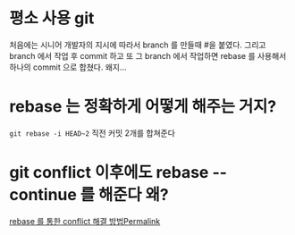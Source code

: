 # 평소 사용 git

처음에는 시니어 개발자의 지시에 따라서
branch 를 만들때 #을 붙였다.
그리고
branch 에서 작업 후 commit 하고
또 그 branch 에서 작업하면 rebase 를 사용해서
하나의 commit 으로 합쳤다.
왜지...


# rebase 는 정확하게 어떻게 해주는 거지?
`git rebase -i HEAD~2`
직전 커밋 2개를 합쳐준다

# git conflict 이후에도 rebase --continue 를 해준다 왜?
[rebase 를 통한 conflict 해결 방법Permalink](https://baeji77.github.io/dev/git/etc/git-rebase-and-confilct-resolve/)

